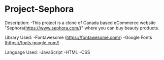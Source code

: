 # Project-Sephora
  Description:
  -This project is a clone of Canada based eCommerce website "Sephora(https://www.sephora.com/)" where you can buy beauty products.

Library Used:
-Fontawesome (https://fontawesome.com/)
-Google Fonts (https://fonts.google.com/)

Language Used:
-JavaScript
-HTML
-CSS
